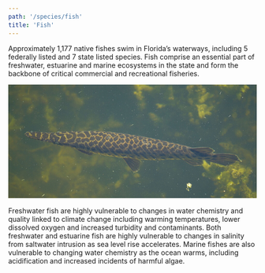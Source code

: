 ```yaml
---
path: '/species/fish'
title: 'Fish'
---
```


<content-header icon="fish" title="Fish">
</content-header>

Approximately 1,177 native fishes swim in Florida’s waterways, including 5 federally listed and 7 state listed species. Fish comprise an essential part of freshwater, estuarine and marine ecosystems in the state and form the backbone of critical commercial and recreational fisheries.

<!-- https://www.flickr.com/photos/bigcypressnps/41020132781/ -->

![](41020132781_829496113b_k.jpg 'Photo: NPS.')

Freshwater fish are highly vulnerable to changes in water chemistry and quality linked to climate change including warming temperatures, lower dissolved oxygen and increased turbidity and contaminants. Both freshwater and estuarine fish are highly vulnerable to changes in salinity from saltwater intrusion as sea level rise accelerates. Marine fishes are also vulnerable to changing water chemistry as the ocean warms, including acidification and increased incidents of harmful algae.
